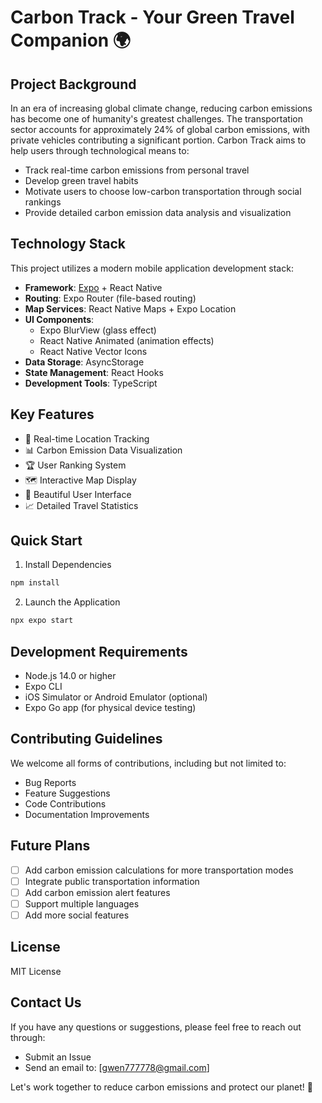 # Carbon Track - Your Green Travel Companion 🌍

## Project Background

In an era of increasing global climate change, reducing carbon emissions has become one of humanity's greatest challenges. The transportation sector accounts for approximately 24% of global carbon emissions, with private vehicles contributing a significant portion. Carbon Track aims to help users through technological means to:

- Track real-time carbon emissions from personal travel
- Develop green travel habits
- Motivate users to choose low-carbon transportation through social rankings
- Provide detailed carbon emission data analysis and visualization

## Technology Stack

This project utilizes a modern mobile application development stack:

- **Framework**: [Expo](https://expo.dev) + React Native
- **Routing**: Expo Router (file-based routing)
- **Map Services**: React Native Maps + Expo Location
- **UI Components**:
  - Expo BlurView (glass effect)
  - React Native Animated (animation effects)
  - React Native Vector Icons
- **Data Storage**: AsyncStorage
- **State Management**: React Hooks
- **Development Tools**: TypeScript

## Key Features

- 📍 Real-time Location Tracking
- 📊 Carbon Emission Data Visualization
- 🏆 User Ranking System
- 🗺️ Interactive Map Display
- 📱 Beautiful User Interface
- 📈 Detailed Travel Statistics

## Quick Start

1. Install Dependencies

```bash
npm install
```

2. Launch the Application

```bash
npx expo start
```

## Development Requirements

- Node.js 14.0 or higher
- Expo CLI
- iOS Simulator or Android Emulator (optional)
- Expo Go app (for physical device testing)

## Contributing Guidelines

We welcome all forms of contributions, including but not limited to:

- Bug Reports
- Feature Suggestions
- Code Contributions
- Documentation Improvements

## Future Plans

- [ ] Add carbon emission calculations for more transportation modes
- [ ] Integrate public transportation information
- [ ] Add carbon emission alert features
- [ ] Support multiple languages
- [ ] Add more social features

## License

MIT License

## Contact Us

If you have any questions or suggestions, please feel free to reach out through:

- Submit an Issue
- Send an email to: [gwen777778@gmail.com]

Let's work together to reduce carbon emissions and protect our planet! 🌱
